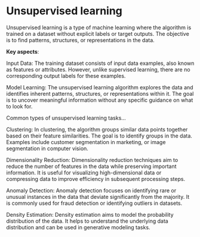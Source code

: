 # Unsupervised learning

Unsupervised learning is a type of machine learning where the algorithm is trained on a dataset without explicit labels or target outputs. The objective is to find patterns, structures, or representations in the data.

**Key aspects**:

Input Data: The training dataset consists of input data examples, also known as features or attributes. However, unlike supervised learning, there are no corresponding output labels for these examples.

Model Learning: The unsupervised learning algorithm explores the data and identifies inherent patterns, structures, or representations within it. The goal is to uncover meaningful information without any specific guidance on what to look for.

Common types of unsupervised learning tasks…

Clustering: In clustering, the algorithm groups similar data points together based on their feature similarities. The goal is to identify groups in the data. Examples include customer segmentation in marketing, or image segmentation in computer vision.

Dimensionality Reduction: Dimensionality reduction techniques aim to reduce the number of features in the data while preserving important information. It is useful for visualizing high-dimensional data or compressing data to improve efficiency in subsequent processing steps.

Anomaly Detection: Anomaly detection focuses on identifying rare or unusual instances in the data that deviate significantly from the majority. It is commonly used for fraud detection or identifying outliers in datasets.

Density Estimation: Density estimation aims to model the probability distribution of the data. It helps to understand the underlying data distribution and can be used in generative modeling tasks.

